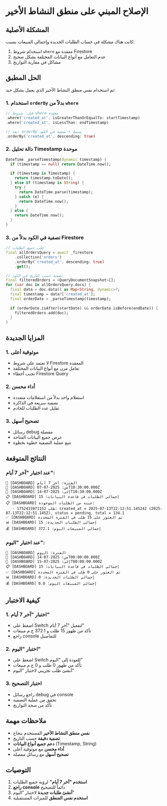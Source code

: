 # الإصلاح المبني على منطق النشاط الأخير

## المشكلة الأصلية
كانت هناك مشكلة في حساب الطلبات الجديدة وإجمالي المبيعات بسبب:
1. استخدام شروط `where` معقدة مع Firestore
2. عدم التعامل مع أنواع البيانات المختلفة بشكل صحيح
3. مشاكل في مقارنة التواريخ

## الحل المطبق
تم استخدام نفس منطق النشاط الأخير الذي يعمل بشكل جيد:

### 1. استخدام `orderBy` بدلاً من `where`
```dart
// قبل: شروط where معقدة
.where('created_at', isGreaterThanOrEqualTo: startTimestamp)
.where('created_at', isLessThan: endTimestamp)

// بعد: orderBy بسيط + تصفية في الكود
.orderBy('created_at', descending: true)
```

### 2. دالة تحليل Timestamp موحدة
```dart
DateTime _parseTimestamp(dynamic timestamp) {
  if (timestamp == null) return DateTime.now();
  
  if (timestamp is Timestamp) {
    return timestamp.toDate();
  } else if (timestamp is String) {
    try {
      return DateTime.parse(timestamp);
    } catch (e) {
      return DateTime.now();
    }
  } else {
    return DateTime.now();
  }
}
```

### 3. تصفية في الكود بدلاً من Firestore
```dart
// جلب جميع الطلبات
final allOrdersQuery = await _firestore
    .collection('orders')
    .orderBy('created_at', descending: true)
    .get();

// تصفية حسب التاريخ في الكود
final filteredOrders = <QueryDocumentSnapshot>[];
for (var doc in allOrdersQuery.docs) {
  final data = doc.data() as Map<String, dynamic>?;
  final timestamp = data?['created_at'];
  final orderDate = _parseTimestamp(timestamp);
  
  if (orderDate.isAfter(startDate) && orderDate.isBefore(endDate)) {
    filteredOrders.add(doc);
  }
}
```

## المزايا الجديدة

### 1. **موثوقية أعلى**
- لا تعتمد على شروط Firestore المعقدة
- تعامل مرن مع أنواع البيانات المختلفة
- تجنب أخطاء Firestore Query

### 2. **أداء محسن**
- استعلام واحد بدلاً من استعلامات متعددة
- تصفية سريعة في الذاكرة
- تقليل عدد الطلبات للخادم

### 3. **تصحيح أسهل**
- رسائل debug مفصلة
- عرض جميع البيانات المتاحة
- تتبع عملية التصفية خطوة بخطوة

## النتائج المتوقعة

### عند اختيار "آخر 7 أيام":
```
📅 [DASHBOARD] الفترة: آخر 7 أيام
📅 [DASHBOARD] من: 2025-07-07T10:30:00.000Z
📅 [DASHBOARD] إلى: 2025-07-14T10:30:00.000Z
📋 [DASHBOARD] إجمالي الطلبات في قاعدة البيانات: 15
📋 [DASHBOARD] عينة من الطلبات الموجودة:
   - طلب 1752433971152: created_at = 2025-07-13T22:12:51.145242 (2025-07-13T22:12:51.145Z), status = pending, total = 134.1
✅ [DASHBOARD] تم العثور على 15 طلب في الفترة المحددة
📊 [DASHBOARD] إجمالي الطلبات الجديدة: 15
💰 [DASHBOARD] إجمالي المبيعات اليوم: 372.1
```

### عند اختيار "اليوم":
```
📅 [DASHBOARD] الفترة: اليوم
📅 [DASHBOARD] من: 2025-07-14T00:00:00.000Z
📅 [DASHBOARD] إلى: 2025-07-15T00:00:00.000Z
📋 [DASHBOARD] إجمالي الطلبات في قاعدة البيانات: 15
✅ [DASHBOARD] تم العثور على 0 طلب في الفترة المحددة
📊 [DASHBOARD] إجمالي الطلبات الجديدة: 0
💰 [DASHBOARD] إجمالي المبيعات اليوم: 0.0
```

## كيفية الاختبار

### 1. **اختبار "آخر 7 أيام"**
- اضغط على Switch لتفعيل "آخر 7 أيام"
- تأكد من ظهور 15 طلب و 372.1 ج.م مبيعات
- راجع console للتفاصيل

### 2. **اختبار "اليوم"**
- اضغط على Switch للعودة إلى "اليوم"
- تأكد من ظهور 0 طلب و 0 ج.م مبيعات
- أنشئ طلب تجريبي لاختبار "اليوم"

### 3. **اختبار التصحيح**
- راجع رسائل debug في console
- تحقق من عملية التصفية
- تأكد من صحة التواريخ

## ملاحظات مهمة
- **نفس منطق النشاط الأخير** المستخدم بنجاح
- **تصفية دقيقة** حسب التاريخ
- **دعم جميع أنواع البيانات** (Timestamp, String)
- **أداء محسن** مع موثوقية أعلى
- **تصحيح أسهل** مع رسائل مفصلة

## التوصيات
1. **استخدم "آخر 7 أيام"** لرؤية جميع الطلبات
2. **راجع console** دائماً للتصحيح
3. **أنشئ طلبات جديدة** لاختبار "اليوم"
4. **استخدم نفس المنطق** للميزات المستقبلية 